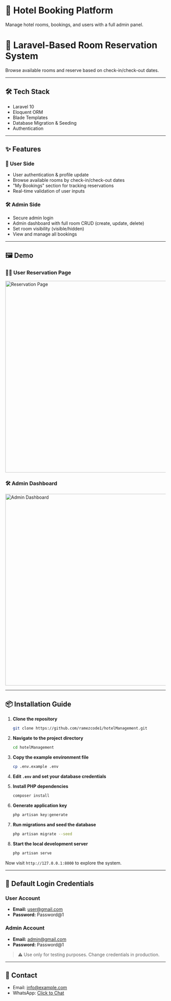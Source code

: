 
# 🏨 Hotel Booking Platform  
Manage hotel rooms, bookings, and users with a full admin panel.

# 💼 Laravel-Based Room Reservation System  
Browse available rooms and reserve based on check-in/check-out dates.

---

## 🛠 Tech Stack

- Laravel 10
- Eloquent ORM
- Blade Templates
- Database Migration & Seeding
- Authentication

---

## ✨ Features

### 👤 User Side
- User authentication & profile update
- Browse available rooms by check-in/check-out dates
- "My Bookings" section for tracking reservations
- Real-time validation of user inputs

### 🛠 Admin Side
- Secure admin login
- Admin dashboard with full room CRUD (create, update, delete)
- Set room visibility (visible/hidden)
- View and manage all bookings

---

## 🖼 Demo

### 🧍‍♂️ User Reservation Page  
<img src="https://i.ibb.co/Gfgp0Ybq/22.png" alt="Reservation Page" width="600"/>

### 🛠 Admin Dashboard  
<img src="https://i.ibb.co/tPzqyFNh/11.png" alt="Admin Dashboard" width="600"/>

---

## 📦 Installation Guide

1. **Clone the repository**
   ```bash
   git clone https://github.com/ramezcode1/hotelManagement.git
   ```

2. **Navigate to the project directory**
   ```bash
   cd hotelManagement
   ```

3. **Copy the example environment file**
   ```bash
   cp .env.example .env
   ```

4. **Edit `.env` and set your database credentials**

5. **Install PHP dependencies**
   ```bash
   composer install
   ```

6. **Generate application key**
   ```bash
   php artisan key:generate
   ```

7. **Run migrations and seed the database**
   ```bash
   php artisan migrate --seed
   ```

8. **Start the local development server**
   ```bash
   php artisan serve
   ```

Now visit `http://127.0.0.1:8000` to explore the system.

---

## 👥 Default Login Credentials

### User Account
- **Email:** user@gmail.com  
- **Password:** Password@1

### Admin Account
- **Email:** admin@gmail.com  
- **Password:** Password@1

> ⚠️ Use only for testing purposes. Change credentials in production.

---

## 📧 Contact

- Email: [info@example.com](mailto:info@example.com)  
- WhatsApp: [Click to Chat](https://wa.me/972592604393)
